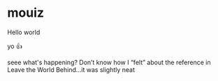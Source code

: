 # mouiz
Hello world

yo 👍

seee what's happening?
Don’t know how I “felt” about the reference in Leave the World Behind…it was slightly neat
